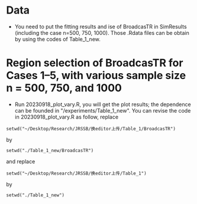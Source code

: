 # Data
- You need to put the fitting results and ise of BroadcasTR in SimResults (including the case n=500, 750, 1000). Those .Rdata files can be obtain by using the codes of Table_1_new. 


# Region selection of BroadcasTR for Cases 1–5, with various sample size n = 500, 750, and 1000 
- Run 20230918_plot_vary.R, you will get the plot results; the dependence can be founded in "/experiments/Table_1_new". You can revise the code in 20230918_plot_vary.R as follow, 
replace
```
setwd("~/Desktop/Research/JRSSB/换editor上传/Table_1/BroadcasTR")
```
by
```
setwd("./Table_1_new/BroadcasTR")
```
and replace
```
setwd("~/Desktop/Research/JRSSB/换editor上传/Table_1")
```
by
```
setwd("./Table_1_new")
```
